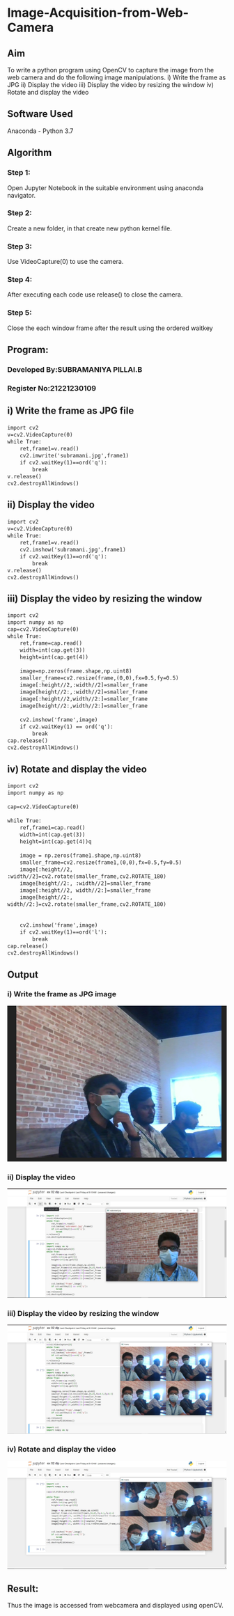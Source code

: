 # Image-Acquisition-from-Web-Camera
## Aim

To write a python program using OpenCV to capture the image from the web camera and do the following image manipulations.
i) Write the frame as JPG 
ii) Display the video 
iii) Display the video by resizing the window
iv) Rotate and display the video

## Software Used
Anaconda - Python 3.7
## Algorithm
### Step 1:
Open Jupyter Notebook in the suitable environment using anaconda navigator.

### Step 2:
Create a new folder, in that create new python kernel file.

### Step 3:
Use VideoCapture(0) to use the camera.

### Step 4:
After executing each code use release() to close the camera.

### Step 5:
Close the each window frame after the result using the ordered waitkey

## Program:

### Developed By:SUBRAMANIYA PILLAI.B
### Register No:21221230109

## i) Write the frame as JPG file
```
import cv2
v=cv2.VideoCapture(0)
while True:
    ret,frame1=v.read()
    cv2.imwrite('subramani.jpg',frame1)
    if cv2.waitKey(1)==ord('q'):
        break
v.release()
cv2.destroyAllWindows()   
```
## ii) Display the video
```
import cv2
v=cv2.VideoCapture(0)
while True:
    ret,frame1=v.read()
    cv2.imshow('subramani.jpg',frame1)
    if cv2.waitKey(1)==ord('q'):
        break
v.release()
cv2.destroyAllWindows()    
```
## iii) Display the video by resizing the window
```
import cv2
import numpy as np
cap=cv2.VideoCapture(0)
while True:
    ret,frame=cap.read()
    width=int(cap.get(3))
    height=int(cap.get(4))
    
    image=np.zeros(frame.shape,np.uint8)
    smaller_frame=cv2.resize(frame,(0,0),fx=0.5,fy=0.5)
    image[:height//2,:width//2]=smaller_frame
    image[height//2:,:width//2]=smaller_frame
    image[:height//2,width//2:]=smaller_frame
    image[height//2:,width//2:]=smaller_frame
    
    cv2.imshow('frame',image)
    if cv2.waitKey(1) == ord('q'):
        break
cap.release()
cv2.destroyAllWindows()
```
## iv) Rotate and display the video
```
import cv2
import numpy as np

cap=cv2.VideoCapture(0)

while True:
    ref,frame1=cap.read()
    width=int(cap.get(3))
    height=int(cap.get(4))q
    
    image = np.zeros(frame1.shape,np.uint8)
    smaller_frame=cv2.resize(frame1,(0,0),fx=0.5,fy=0.5)
    image[:height//2, :width//2]=cv2.rotate(smaller_frame,cv2.ROTATE_180)
    image[height//2:, :width//2]=smaller_frame
    image[:height//2, width//2:]=smaller_frame
    image[height//2:, width//2:]=cv2.rotate(smaller_frame,cv2.ROTATE_180)

    
    cv2.imshow('frame',image)
    if cv2.waitKey(1)==ord('l'):
        break
cap.release()
cv2.destroyAllWindows()
```
## Output

### i) Write the frame as JPG image
![git](./1.png)

### ii) Display the video
![git](./2.jpg)

### iii) Display the video by resizing the window
![git](./3.jpg)

### iv) Rotate and display the video
![git](./5.jpg)

## Result:
Thus the image is accessed from webcamera and displayed using openCV.
